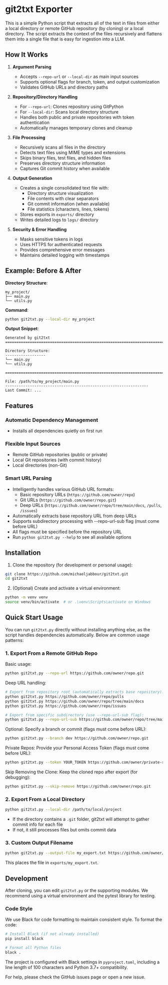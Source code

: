 # git2txt Exporter

This is a simple Python script that extracts all of the text in files from either a local directory or remote GitHub repository (by cloning) or a local directory. The script extracts the context of the files recursively and flattens them into a single file that is easy for ingestion into a LLM. 

## How It Works

1. **Argument Parsing**
   - Accepts `--repo-url` or `--local-dir` as main input sources
   - Supports optional flags for branch, token, and output customization
   - Validates GitHub URLs and directory paths

2. **Repository/Directory Handling**
   - For `--repo-url`: Clones repository using GitPython
   - For `--local-dir`: Scans local directory structure
   - Handles both public and private repositories with token authentication
   - Automatically manages temporary clones and cleanup

3. **File Processing**
   - Recursively scans all files in the directory
   - Detects text files using MIME types and extensions
   - Skips binary files, test files, and hidden files
   - Preserves directory structure information
   - Captures Git commit history when available

4. **Output Generation**
   - Creates a single consolidated text file with:
     - Directory structure visualization
     - File contents with clear separators
     - Git commit information (when available)
     - File statistics (characters, lines, tokens)
   - Stores exports in `exports/` directory
   - Writes detailed logs to `logs/` directory

5. **Security & Error Handling**
   - Masks sensitive tokens in logs
   - Uses HTTPS for authenticated requests
   - Provides comprehensive error messages
   - Maintains detailed logging with timestamps

## Example: Before & After

**Directory Structure**:
```
my_project/
├── main.py
└── utils.py
```

**Command**:
```bash
python git2txt.py --local-dir my_project
```

**Output Snippet**:
```
Generated by git2txt
================================================================================

Directory Structure:
------------------
└── main.py
└── utils.py

================================================================================

File: /path/to/my_project/main.py
----------------------------------------------------------------
Last Commit: ...
```

## Features

### Automatic Dependency Management
- Installs all dependencies quietly on first run

### Flexible Input Sources
- Remote GitHub repositories (public or private)
- Local Git repositories (with commit history)
- Local directories (non-Git)

### Smart URL Parsing
- Intelligently handles various GitHub URL formats:
  - Basic repository URLs (`https://github.com/owner/repo`)
  - Git URLs (`https://github.com/owner/repo.git`)
  - Deep URLs (`https://github.com/owner/repo/tree/main/docs`, `/pulls`, `/issues`)
- Automatically extracts base repository URL from deep URLs
- Supports subdirectory processing with --repo-url-sub flag (must come before URL)
- All flags must be specified before the repository URL
- Run `python git2txt.py --help` to see all available options

## Installation

1. Clone the repository (for development or personal usage):
```bash
git clone https://github.com/michaeljabbour/git2txt.git
cd git2txt
```

2. (Optional) Create and activate a virtual environment:
```bash
python -m venv venv
source venv/bin/activate  # or .\venv\Scripts\activate on Windows
```

## Quick Start Usage

You can run `git2txt.py` directly without installing anything else, as the script handles dependencies automatically. Below are common usage patterns:

### 1. Export From a Remote GitHub Repo

Basic usage:
```bash
python git2txt.py --repo-url https://github.com/owner/repo.git
```

Deep URL handling:
```bash
# Export from repository root (automatically extracts base repository):
python git2txt.py https://github.com/owner/repo/pulls
python git2txt.py https://github.com/owner/repo/tree/main/docs
python git2txt.py https://github.com/owner/repo/issues

# Export from specific subdirectory (use --repo-url-sub flag):
python git2txt.py --repo-url-sub https://github.com/owner/repo/tree/main/docs
```

Optional: Specify a branch or commit (flags must come before URL):
```bash
python git2txt.py --branch dev https://github.com/owner/repo.git
```

Private Repos: Provide your Personal Access Token (flags must come before URL):
```bash
python git2txt.py --token YOUR_TOKEN https://github.com/owner/private-repo.git
```

Skip Removing the Clone: Keep the cloned repo after export (for debugging):
```bash
python git2txt.py --skip-remove https://github.com/owner/repo.git
```

### 2. Export From a Local Directory

```bash
python git2txt.py --local-dir /path/to/local/project
```

- If the directory contains a `.git` folder, git2txt will attempt to gather commit info for each file
- If not, it still processes files but omits commit data

### 3. Custom Output Filename

```bash
python git2txt.py --output-file my_export.txt https://github.com/owner/repo.git
```

This places the file in `exports/my_export.txt`.

## Development

After cloning, you can edit `git2txt.py` or the supporting modules. We recommend using a virtual environment and the pytest library for testing.

### Code Style

We use Black for code formatting to maintain consistent style. To format the code:

```bash
# Install Black (if not already installed)
pip install black

# Format all Python files
black .
```

The project is configured with Black settings in `pyproject.toml`, including a line length of 100 characters and Python 3.7+ compatibility.

For help, please check the GitHub issues page or open a new issue.
